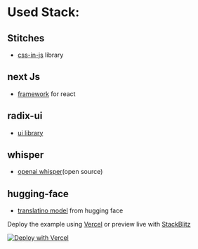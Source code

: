 # Used Stack:
## Stitches 
- [css-in-js](https://stitches.dev/) library
## next Js
- [framework](https://nextjs.org/) for react
## radix-ui
- [ui library](https://www.radix-ui.com/)
## whisper
- [openai whisper](https://github.com/openai/whisper)(open source)
## hugging-face
- [translatino model](https://huggingface.co/) from hugging face

Deploy the example using [Vercel](https://vercel.com?utm_source=github&utm_medium=readme&utm_campaign=next-example) or preview live with [StackBlitz](https://stackblitz.com/github/vercel/next.js/tree/canary/examples/with-stitches)

[![Deploy with Vercel](https://vercel.com/button)](https://vercel.com/new/clone?repository-url=https://github.com/vercel/next.js/tree/canary/examples/with-stitches&project-name=with-stitches&repository-name=with-stitches)

